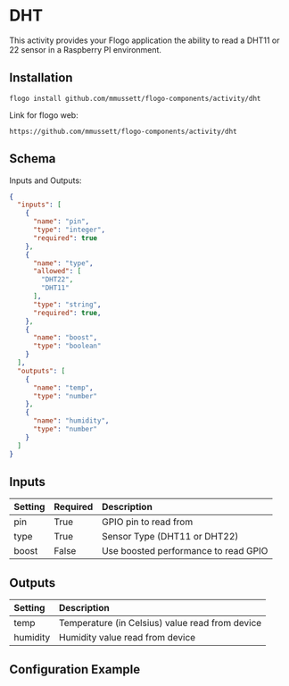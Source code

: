 # DHT
This activity provides your Flogo application the ability to read a DHT11 or 22 sensor in a Raspberry PI environment.
## Installation

```
flogo install github.com/mmussett/flogo-components/activity/dht
```

Link for flogo web:

```
https://github.com/mmussett/flogo-components/activity/dht
```


## Schema
Inputs and Outputs:

```json
{
  "inputs": [
    {
      "name": "pin",
      "type": "integer",
      "required": true
    },
    {
      "name": "type",
      "allowed": [
        "DHT22",
        "DHT11"
      ],
      "type": "string",
      "required": true,
    },
    {
      "name": "boost",
      "type": "boolean"
    }
  ],
  "outputs": [
    {
      "name": "temp",
      "type": "number"
    },
    {
      "name": "humidity",
      "type": "number"
    }
  ]
}

```

## Inputs
| Setting     | Required | Description    |
|:------------|:---------|:---------------|
| pin         | True | GPIO pin to read from |
| type        | True | Sensor Type (DHT11 or DHT22) |
| boost       | False | Use boosted performance to read GPIO |

## Outputs
| Setting     | Description    |
|:------------|:---------------|
| temp | Temperature (in Celsius) value read from device |
| humidity     | Humidity value read from device |

## Configuration Example
```json
```
